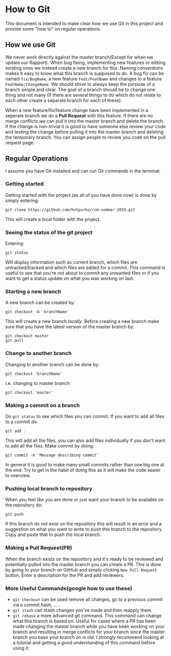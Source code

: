 # How to Git
This document is intended to make clear how we use Git in this project and provide some "how to" on regular operations.

## How we use Git
We never work directly against the master branch(Except for when we update our Rapport). When bug fixing, implementing new features or editing existing ones we instead create a new branch for this.
Naming conventions makes it easy to know what this branch is supposed to do. A bug fix can be named `fix/BugName`, a new feature 
`feat/FeatName` and changes to a feature `FeatName/ChangeName`. We should strive to always keep the purpose of a branch
simple and clear. The goal of a branch should be to change one thing and not many (If there are several things to do 
which do not relate to each other create a separate branch for each of these).

When a new feature/fix/feature change have been implemented in a seperate branch we do a <strong>Pull Request</strong> with
this feature. If there are no merge conflicts we can pull it into the master branch and delete the branch. If the change is non-trivial
it is good to have someone else review your code and testing the change before pulling it into the master branch and deleting
the temporary branch. You can assign people to review you code on the pull request page.

## Regular Operations
I assume you have Git installed and can run Git commands in the terminal.

### Getting started
Getting started with the project (as all of you have done now) is done by simply entering:

`git clone https://github.com/hotpucko/rcm-sommar-2019.git` 

This will create a local folder with the project.

### Seeing the status of the git project
Entering:

`git status`

Will display information such as current branch, which files are untracked/tracked and which files are added for a commit. This
command is useful to see that you're not about to commit any unwanted files or if you want to get a status update on what 
you was working on last.

### Starting a new branch
A new branch can be created by:

`git checkout -b 'branchName'`

This will create a new branch <i>locally</i>. Before creating a new branch make sure that you have the latest version of 
the master branch by:

```
git checkout master
git pull
```

### Change to another branch
Changing to another branch can be done by:

`git checkout 'branchName'`

I.e. changing to master branch:

`git checkout 'master'`

### Making a commit on a branch
Do `git status` to see which files you can commit. If you want to add all files to a commit do:

`git add .`

This will add all the files, you can also add files individually if you don't want to add all the files. Make commit by doing:

`git commit -m 'Message describing commit'`

In general it is good to make many small commits rather than one big one at the end. Try to get in the habit of doing this as
it will make the code easier to overview.

### Pushing local branch to repository
When you feel like you are done or just want your branch to be available on the repository do:

`git push`

If this branch do not exist on the repository this will result in an error and a suggestion on what you want to write to push
this branch to the repository. Copy and paste that to push the local branch.

### Making a Pull Request(PR)
When the branch exists on the repository and it's ready to be reviewed and potentially pulled into the master branch you can 
create a PR. This is done by going to your branch on GitHub and simply clicking `New Pull Request` button. Enter a description
for the PR and add reviewers.

### More Useful Commands(google how to use these)
* `git checkout` can be used remove all changes, go to a previous commit via a commit hash, ... .
* `git stash` can stash changes you've made and then reapply them.
* `git rebase` a more advanced git command. This command can change what this branch is based on. Useful for cases where
a PR has been made changing the master branch while you have been working on your branch and resulting in merge conflicts
for your branch since the master branch you base your branch on is old. I strongly recommend looking at
a tutorial and getting a good understanding of this command before using it.
